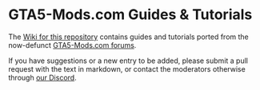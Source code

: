 # GTA5-Mods.com Guides & Tutorials

The [Wiki for this repository](../../wiki) contains guides and tutorials ported from the now-defunct [GTA5-Mods.com forums](https://forums.gta5-mods.com/).

If you have suggestions or a new entry to be added, please submit a pull request with the text in markdown, or contact the moderators otherwise through [our Discord](https://discord.gg/2PR7aMzD4U).

